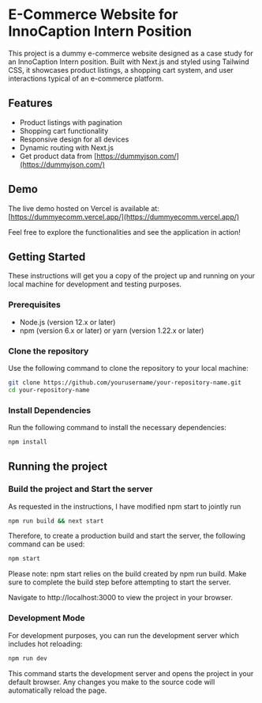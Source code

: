 # E-Commerce Website for InnoCaption Intern Position

This project is a dummy e-commerce website designed as a case study for an InnoCaption Intern position. Built with Next.js and styled using Tailwind CSS, it showcases product listings, a shopping cart system, and user interactions typical of an e-commerce platform.

## Features

- Product listings with pagination
- Shopping cart functionality
- Responsive design for all devices
- Dynamic routing with Next.js
- Get product data from [https://dummyjson.com/](https://dummyjson.com/)

## Demo

The live demo hosted on Vercel is available at: [https://dummyecomm.vercel.app/](https://dummyecomm.vercel.app/)

Feel free to explore the functionalities and see the application in action!

## Getting Started

These instructions will get you a copy of the project up and running on your local machine for development and testing purposes.

### Prerequisites

- Node.js (version 12.x or later)
- npm (version 6.x or later) or yarn (version 1.22.x or later)

### Clone the repository

Use the following command to clone the repository to your local machine:
```bash
git clone https://github.com/yourusername/your-repository-name.git
cd your-repository-name
```

### Install Dependencies

Run the following command to install the necessary dependencies:
```bash
npm install
```

## Running the project

### Build the project and Start the server

As requested in the instructions, I have modified npm start to jointly run
```bash
npm run build && next start
```
Therefore, to create a production build and start the server, the following command can be used:
```bash
npm start
```
Please note: npm start relies on the build created by npm run build. Make sure to complete the build step before attempting to start the server.

Navigate to http://localhost:3000 to view the project in your browser.

### Development Mode

For development purposes, you can run the development server which includes hot reloading:

```bash
npm run dev
```
This command starts the development server and opens the project in your default browser. Any changes you make to the source code will automatically reload the page.
